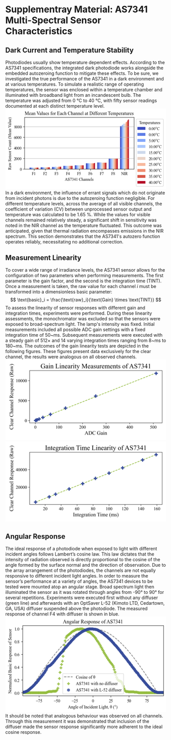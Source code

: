# Supplementray Material: AS7341 Multi-Spectral Sensor Characteristics
## Dark Current and Temperature Stability
Photodiodes usually show temperature dependent effects.
According to the AS7341 specifications, the integrated dark photodiode works alongside the embedded autozeroing function to mitigate these effects.
To be sure, we investigated the true performance of the AS7341 in a dark environment and at various temperatures.
To simulate a realistic range of operating temperatures, the sensor was enclosed within a temperature chamber and illuminated with broadband light from an incandescent bulb. 
The temperature was adjusted from $0~\text{°C}$ to $40~\text{°C}$, with fifty sensor readings documented at each distinct temperature level. 
![Temperatur](Temperature.png)
In a dark environment, the influence of errant signals which do not originate from incident photons is due to the autozeroing function negligible. 
For different temperature levels, across the average of all visible channels, the coefficient of variation (CV) between unprocessed sensor output and temperature was calculated to be $1.65~\%$. While the values for visible channels remained relatively steady, a significant shift in sensitivity was noted in the NIR channel as the temperature fluctuated. This outcome was anticipated, given that thermal radiation encompasses emissions in the NIR spectrum. This section demonstrates that the AS7341's autozero function operates reliably, necessitating no additional correction.


## Measurement Linearity
To cover a wide range of irradiance levels, the AS7341 sensor allows for the configuration of two parameters when performing measurements. The first parameter is the gain factor, and the second is the integration time (TINT). Once a measurement is taken, the raw value for each channel $i$ must be transformed into a dimensionless basic parameter:
$$
    \text{basic}_i = \frac{\text{raw}_i}{\text{Gain} \times \text{TINT}}
$$
To assess the linearity of sensor responses with different gain and integration times, experiments were performed. During these linearity assessments, the monochromator was excluded so that the sensors were exposed to broad-spectrum light. The lamp's intensity was fixed. Initial measurements included all possible ADC gain settings with a fixed integration time of 50~ms. Subsequent measurements were executed with a steady gain of 512× and 14 varying integration times ranging from 8~ms to 180~ms. 
The outcomes of the gain linearity tests are depicted in the following figures. These figures present data exclusively for the clear channel, the results were analogous on all observed channels.
![Gain Linearity](Gain_Linearity.png)
![TINT Linearity](TINT_Linearity.png)


## Angular Response
The ideal response of a photodiode when exposed to light with different incident angles follows Lambert’s cosine law. 
This law dictates that the intensity of radiation observed is directly proportional to the cosine of the angle formed by the surface normal and the direction of observation.
Due to the array arrangement of the photodiodes, the channels are not equally responsive to different incident light angles.
In order to measure the sensor’s performance at a variety of angles, the AS7341 devices to be tested were mounted atop an angular stage. 
Broad spectrum light then illuminated the sensor as it was rotated through angles from -90° to 90° for several repetitions. 
Experiments were executed first without any diffuser (green line) and afterwards with an OptSaver L-52 (Kimoto LTD, Cedartown, GA, USA) diffuser suspended above the photodiode. 
The measured response of channel F4 with diffuser is shown in blue. 
![Angular Response](Angular_Response.png)
It should be noted that analogous behaviour was observed on all channels. 
Through this measurement it was demonstrated that inclusion of the diffuser made the sensor response significantly more adherent to the ideal cosine response. 
